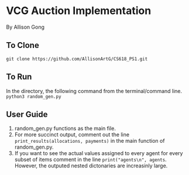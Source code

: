 # VCG Auction Implementation
By Allison Gong

## To Clone
`git clone https://github.com/AllisonArtG/CS618_PS1.git`

## To Run
In the directory, the following command from the terminal/command line. <br />
`python3 random_gen.py`

## User Guide
1. random_gen.py functions as the main file.
2. For more succinct output, comment out the line `print_results(allocations, payments)`
in the main function of random_gen.py.
3. If you want to see the actual values assigned to every agent for every subset of items
comment in the line `print("agents\n", agents`. However, the outputed nested dictonaries
are increasinly large.

